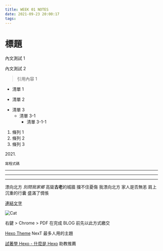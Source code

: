 ```yaml
---
title: WEEK 01 NOTES
date: 2021-09-23 20:00:17
tags:
---
```


# 標題

內文測試 1

內文測試 2

> 引用內容 1

- 清單 1

* 清單 2

- 清單 3
  - 清單 3-1
    - 清單 3-1-1

1. 條列 1
2. 條列 2
3. 條列 3

2021\.

```
寫程式碼
```

---

---

---

漂向北方 _別問我家鄉_
高聳**古老**的城牆 擋不住憂傷
我漂向北方 家人是否無恙
肩上沉重的行囊 盛滿了惆悵

[連結文字](https://mojim.com/twy118824x11x2.htm)

![Cat](https://storage.googleapis.com/www-cw-com-tw/article/201810/article-5bd182cf13ebb.jpg)

右鍵 > Chrome > PDF 在完成 BLOG 前先以此方式繳交

[Hexo Theme](https://hexo.io/themes)
NexT 最多人用的主題

[試著學 Hexo - 什麼是 Hexo](https://ithelp.ithome.com.tw/articles/10236855)
助教推薦
